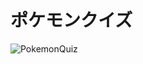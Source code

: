 # ポケモンクイズ
![PokemonQuiz](https://user-images.githubusercontent.com/45161125/109232434-abf70c80-780b-11eb-9de6-4dff0c76e3de.gif)


